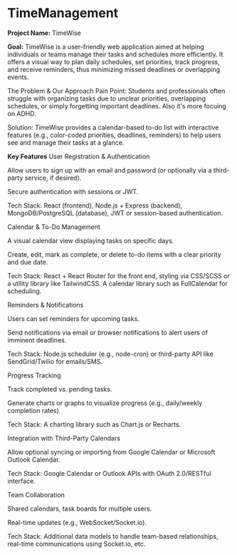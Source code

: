 # TimeManagement


**Project Name:** TimeWise

**Goal:**
TimeWise is a user-friendly web application aimed at helping individuals or teams manage their tasks and schedules more efficiently. It offers a visual way to plan daily schedules, set priorities, track progress, and receive reminders, thus minimizing missed deadlines or overlapping events.

The Problem & Our Approach
Pain Point: Students and professionals often struggle with organizing tasks due to unclear priorities, overlapping schedules, or simply forgetting important deadlines. Also it's more focuing on ADHD.

Solution: TimeWise provides a calendar-based to-do list with interactive features (e.g., color-coded priorities, deadlines, reminders) to help users see and manage their tasks at a glance.

**Key Features**
  User Registration & Authentication

Allow users to sign up with an email and password (or optionally via a third-party service, if desired).

Secure authentication with sessions or JWT.

Tech Stack: React (frontend), Node.js + Express (backend), MongoDB/PostgreSQL (database), JWT or session-based authentication.

  Calendar & To-Do Management

A visual calendar view displaying tasks on specific days.

Create, edit, mark as complete, or delete to-do items with a clear priority and due date.

Tech Stack: React + React Router for the front end, styling via CSS/SCSS or a utility library like TailwindCSS. A calendar library such as FullCalendar for scheduling.

  Reminders & Notifications

Users can set reminders for upcoming tasks.

Send notifications via email or browser notifications to alert users of imminent deadlines.

Tech Stack: Node.js scheduler (e.g., node-cron) or third-party API like SendGrid/Twilio for emails/SMS.

  Progress Tracking

Track completed vs. pending tasks.

Generate charts or graphs to visualize progress (e.g., daily/weekly completion rates).

Tech Stack: A charting library such as Chart.js or Recharts.

  Integration with Third-Party Calendars

Allow optional syncing or importing from Google Calendar or Microsoft Outlook Calendar.

Tech Stack: Google Calendar or Outlook APIs with OAuth 2.0/RESTful interface.

  Team Collaboration

Shared calendars, task boards for multiple users.

Real-time updates (e.g., WebSocket/Socket.io).

Tech Stack: Additional data models to handle team-based relationships, real-time communications using Socket.io, etc.
